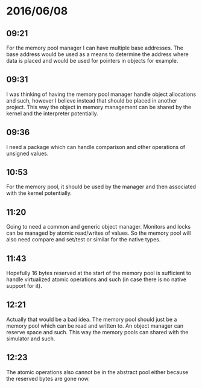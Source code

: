 # 2016/06/08

## 09:21

For the memory pool manager I can have multiple base addresses. The base
address would be used as a means to determine the address where data is
placed and would be used for pointers in objects for example.

## 09:31

I was thinking of having the memory pool manager handle object allocations
and such, however I believe instead that should be placed in another project.
This way the object in memory management can be shared by the kernel and the
interpreter potentially.

## 09:36

I need a package which can handle comparison and other operations of unsigned
values.

## 10:53

For the memory pool, it should be used by the manager and then associated with
the kernel potentially.

## 11:20

Going to need a common and generic object manager. Monitors and locks can be
managed by atomic read/writes of values. So the memory pool will also need
compare and set/test or similar for the native types.

## 11:43

Hopefully 16 bytes reserved at the start of the memory pool is sufficient to
handle virtualized atomic operations and such (in case there is no native
support for it).

## 12:21

Actually that would be a bad idea. The memory pool should just be a memory
pool which can be read and written to. An object manager can reserve space and
such. This way the memory pools can shared with the simulator and such.

## 12:23

The atomic operations also cannot be in the abstract pool either because the
reserved bytes are gone now.

